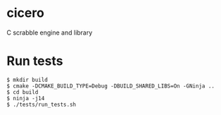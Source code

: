 # cicero
C scrabble engine and library

# Run tests
```
$ mkdir build
$ cmake -DCMAKE_BUILD_TYPE=Debug -DBUILD_SHARED_LIBS=On -GNinja ..
$ cd build
$ ninja -j14
$ ./tests/run_tests.sh
```
